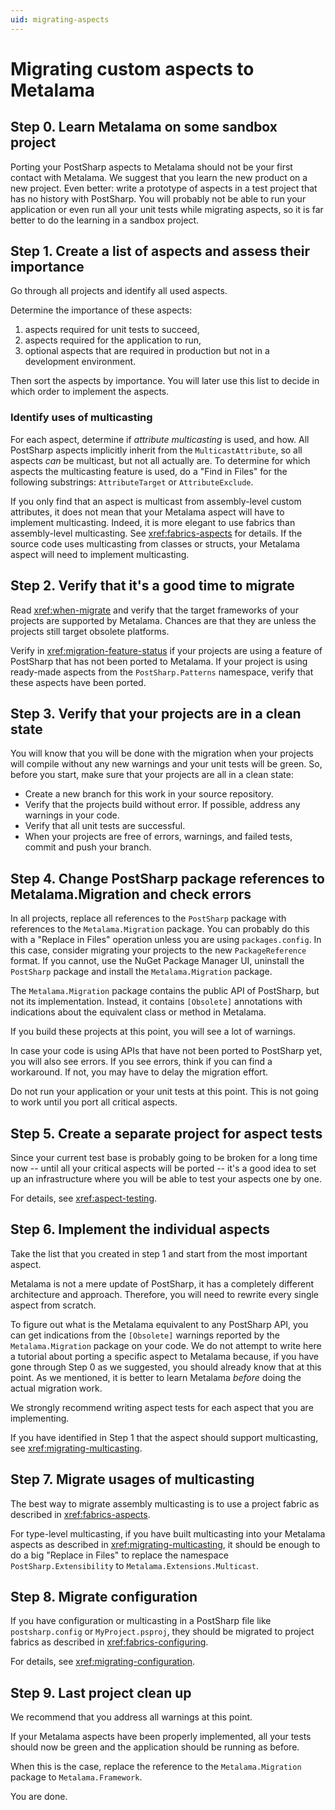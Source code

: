 ```yaml
---
uid: migrating-aspects
---
```


# Migrating custom aspects to Metalama

## Step 0. Learn Metalama on some sandbox project

Porting your PostSharp aspects to Metalama should not be your first contact with Metalama. We suggest that you learn the new product on a new project. Even better: write a prototype of aspects in a test project that has no history with PostSharp. You will probably not be able to run your application or even run all your unit tests while migrating aspects, so it is far better to do the learning in a sandbox project.


## Step 1. Create a list of aspects and assess their importance

Go through all projects and identify all used aspects.

Determine the importance of these aspects:

1. aspects required for unit tests to succeed,
2. aspects required for the application to run,
3. optional aspects that are required in production but not in a development environment.

Then sort the aspects by importance. You will later use this list to decide in which order to implement the aspects.

### Identify uses of multicasting

For each aspect, determine if _attribute multicasting_ is used, and how. All PostSharp aspects implicitly inherit from the `MulticastAttribute`, so all aspects _can_ be multicast, but not all actually are. To determine for which aspects the multicasting feature is used, do a "Find in Files" for the following substrings: `AttributeTarget` or `AttributeExclude`.

If you only find that an aspect is multicast from assembly-level custom attributes, it does not mean that your Metalama aspect will have to implement multicasting. Indeed, it is more elegant to use fabrics than assembly-level multicasting. See <xref:fabrics-aspects> for details. If the source code uses multicasting from classes or structs, your Metalama aspect will need to implement multicasting.


## Step 2. Verify that it's a good time to migrate

Read <xref:when-migrate> and verify that the target frameworks of your projects are supported by Metalama. Chances are that they are unless the projects still target obsolete platforms.

Verify in <xref:migration-feature-status> if your projects are using a feature of PostSharp that has not been ported to Metalama. If your project is using ready-made aspects from the `PostSharp.Patterns` namespace, verify that these aspects have been ported.


## Step 3. Verify that your projects are in a clean state

You will know that you will be done with the migration when your projects will compile without any new warnings and your unit tests will be green. So, before you start, make sure that your projects are all in a clean state:

* Create a new branch for this work in your source repository.
* Verify that the projects build without error. If possible, address any warnings in your code.
* Verify that all unit tests are successful.
* When your projects are free of errors, warnings, and failed tests, commit and push your branch.


## Step 4. Change PostSharp package references to Metalama.Migration and check errors

In all projects, replace all references to the `PostSharp` package with references to the `Metalama.Migration` package. You can probably do this with a "Replace in Files" operation unless you are using `packages.config`. In this case, consider migrating your projects to the new `PackageReference` format. If you cannot, use the NuGet Package Manager UI, uninstall the `PostSharp` package and install the `Metalama.Migration` package.

The `Metalama.Migration` package contains the public API of PostSharp, but not its implementation. Instead, it contains `[Obsolete]` annotations with indications about the equivalent class or method in Metalama.

If you build these projects at this point, you will see a lot of warnings.

In case your code is using APIs that have not been ported to PostSharp yet, you will also see errors. If you see errors, think if you can find a workaround. If not, you may have to delay the migration effort.

Do not run your application or your unit tests at this point. This is not going to work until you port all critical aspects.


## Step 5. Create a separate project for aspect tests

Since your current test base is probably going to be broken for a long time now -- until all your critical aspects will be ported -- it's a good idea to set up an infrastructure where you will be able to test your aspects one by one.

For details, see <xref:aspect-testing>.



## Step 6. Implement the individual aspects

Take the list that you created in step 1 and start from the most important aspect.

Metalama is not a mere update of PostSharp, it has a completely different architecture and approach. Therefore, you will need to rewrite every single aspect from scratch.

To figure out what is the Metalama equivalent to any PostSharp API, you can get indications from the `[Obsolete]` warnings reported by the `Metalama.Migration` package on your code. We do not attempt to write here a tutorial about porting a specific aspect to Metalama because, if you have gone through Step 0 as we suggested, you should already know that at this point. As we mentioned, it is better to learn Metalama _before_ doing the actual migration work.

We strongly recommend writing aspect tests for each aspect that you are implementing.

If you have identified in Step 1 that the aspect should support multicasting, see <xref:migrating-multicasting>.


## Step 7. Migrate usages of multicasting

The best way to migrate assembly multicasting is to use a project fabric as described in <xref:fabrics-aspects>.

For type-level multicasting, if you have built multicasting into your Metalama aspects as described in <xref:migrating-multicasting>, it should be enough to do a big "Replace in Files" to replace the namespace `PostSharp.Extensibility` to `Metalama.Extensions.Multicast`.


## Step 8. Migrate configuration

If you have configuration or multicasting in a PostSharp file like `postsharp.config` or `MyProject.psproj`, they should be migrated to project fabrics as described in <xref:fabrics-configuring>.

For details, see <xref:migrating-configuration>.


## Step 9. Last project clean up

We recommend that you address all warnings at this point.

If your Metalama aspects have been properly implemented, all your tests should now be green and the application should be running as before.

When this is the case, replace the reference to the `Metalama.Migration` package to `Metalama.Framework`.

You are done.

